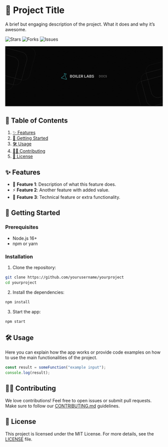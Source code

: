 # 🚀 Project Title

A brief but engaging description of the project. What it does and why it’s awesome.

![Stars](https://img.shields.io/github/stars/yourusername/yourproject) ![Forks](https://img.shields.io/github/forks/yourusername/yourproject) ![Issues](https://img.shields.io/github/issues/yourusername/yourproject)

![Project Preview](../../assets/cover.jpg)

## 📑 Table of Contents
1. [✨ Features](#-features)
2. [🚀 Getting Started](#-getting-started)
3. [🛠️ Usage](#-usage)
4. [🧑‍💻 Contributing](#-contributing)
5. [📄 License](#-license)

## ✨ Features
- 🌟 **Feature 1**: Description of what this feature does.
- ⚡ **Feature 2**: Another feature with added value.
- 🔧 **Feature 3**: Technical feature or extra functionality.

## 🚀 Getting Started

### Prerequisites
- Node.js 16+
- npm or yarn

### Installation
1. Clone the repository:

```bash
git clone https://github.com/yourusername/yourproject
cd yourproject
```

2. Install the dependencies:

```bash
npm install
```

3. Start the app:

```bash
npm start
```

## 🛠️ Usage

Here you can explain how the app works or provide code examples on how to use the main functionalities of the project.

```js
const result = someFunction("example input");
console.log(result);
```

## 🧑‍💻 Contributing
We love contributions! Feel free to open issues or submit pull requests. Make sure to follow our [CONTRIBUTING.md](./CONTRIBUTING.md) guidelines.

## 📄 License
This project is licensed under the MIT License. For more details, see the [LICENSE](./LICENSE) file.

